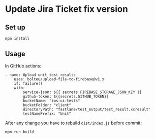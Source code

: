 # Update Jira Ticket fix version

## Set up

```bash
npm install
```

## Usage

In GitHub actions:

```
- name: Upload unit test results
    uses: bolteu/upload-file-to-firebase@v1.x
    if: failure()
    with:
        service-json: ${{ secrets.FIREBASE_STORAGE_JSON_KEY }}
        github-token: ${{secrets.GITHUB_TOKEN}}
        bucketName: "ios-ui-tests"
        bucketFolder: "client"
        directoryPath: "fastlane/test_output/test_result.xcresult"
        testNamePrefix: "Unit"
```

After any change you have to rebuild `dist/index.js` before commit:

```bash
npm run build
```